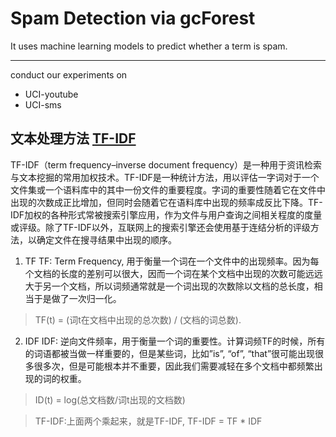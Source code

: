 # Spam Detection via gcForest

It uses machine learning models to predict whether a term is spam. 

---

<!-- 推特Spam用户检测
```
http://homepages.dcc.ufmg.br/~fabricio/spammerscollection.html

@inproceedings{benevenuto@ceas10,

   author = {Fabr\'{\i}cio Benevenuto and Gabriel Magno and Tiago Rodrigues  and Virg\'{\i}lio Almeida},

   title = {Detecting spammers on Twitter},

   booktitle = {Proceedings of the 7th Annual Collaboration, Electronic messaging, Anti-Abuse and Spam Conference (CEAS)},

   year = {2010},

   location = {Redmond, USA}

}
```
 
 CMU-15688-Project: Twitter Spam Classification: http://www.datasciencecourse.org/

https://nbviewer.jupyter.org/github/sathwikcm/CMU-15688-Project/blob/master/Twitter%20Spam%20Classification%20Notebook.ipynb

sms 检测：
https://www.kaggle.com/uciml/sms-spam-collection-dataset/kernels -->

conduct our experiments on

- UCI-youtube
- UCI-sms

## 文本处理方法 [TF-IDF](https://www.cnblogs.com/nxf-rabbit75/p/9353212.html)

TF-IDF（term frequency–inverse document frequency）是一种用于资讯检索与文本挖掘的常用加权技术。TF-IDF是一种统计方法，用以评估一字词对于一个文件集或一个语料库中的其中一份文件的重要程度。字词的重要性随着它在文件中出现的次数成正比增加，但同时会随着它在语料库中出现的频率成反比下降。TF-IDF加权的各种形式常被搜索引擎应用，作为文件与用户查询之间相关程度的度量或评级。除了TF-IDF以外，互联网上的搜索引擎还会使用基于连结分析的评级方法，以确定文件在搜寻结果中出现的顺序。
1. TF
TF: Term Frequency, 用于衡量一个词在一个文件中的出现频率。因为每个文档的长度的差别可以很大，因而一个词在某个文档中出现的次数可能远远大于另一个文档，所以词频通常就是一个词出现的次数除以文档的总长度，相当于是做了一次归一化。
> TF(t) = (词t在文档中出现的总次数) / (文档的词总数).
2. IDF
IDF: 逆向文件频率，用于衡量一个词的重要性。计算词频TF的时候，所有的词语都被当做一样重要的，但是某些词，比如”is”, “of”, “that”很可能出现很多很多次，但是可能根本并不重要，因此我们需要减轻在多个文档中都频繁出现的词的权重。 
> ID(t) = log(总文档数/词t出现的文档数)

> TF-IDF:上面两个乘起来，就是TF-IDF, TF-IDF = TF * IDF